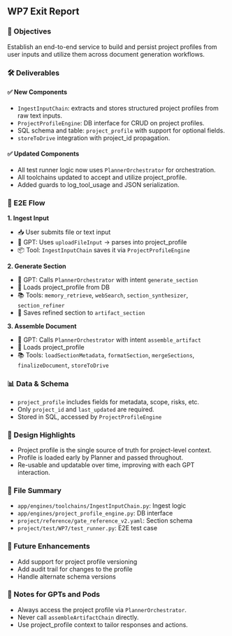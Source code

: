 ## WP7 Exit Report

### 🎯 Objectives
Establish an end-to-end service to build and persist project profiles from user inputs and utilize them across document generation workflows.

### 🛠️ Deliverables

#### ✅ New Components
- `IngestInputChain`: extracts and stores structured project profiles from raw text inputs.
- `ProjectProfileEngine`: DB interface for CRUD on project profiles.
- SQL schema and table: `project_profile` with support for optional fields.
- `storeToDrive` integration with project_id propagation.

#### ✅ Updated Components
- All test runner logic now uses `PlannerOrchestrator` for orchestration.
- All toolchains updated to accept and utilize project_profile.
- Added guards to log_tool_usage and JSON serialization.

### 🔁 E2E Flow

**1. Ingest Input**
- 📥 User submits file or text input
- 🤖 GPT: Uses `uploadFileInput` → parses into project_profile
- 📦 Tool: `IngestInputChain` saves it via `ProjectProfileEngine`

**2. Generate Section**
- 🧠 GPT: Calls `PlannerOrchestrator` with intent `generate_section`
- 📂 Loads project_profile from DB
- 📚 Tools: `memory_retrieve`, `webSearch`, `section_synthesizer`, `section_refiner`
- 💾 Saves refined section to `artifact_section`

**3. Assemble Document**
- 🧠 GPT: Calls `PlannerOrchestrator` with intent `assemble_artifact`
- 📂 Loads project_profile
- 📚 Tools: `loadSectionMetadata`, `formatSection`, `mergeSections`, `finalizeDocument`, `storeToDrive`

### 📊 Data & Schema
- `project_profile` includes fields for metadata, scope, risks, etc.
- Only `project_id` and `last_updated` are required.
- Stored in SQL, accessed by `ProjectProfileEngine`

### 🔧 Design Highlights
- Project profile is the single source of truth for project-level context.
- Profile is loaded early by Planner and passed throughout.
- Re-usable and updatable over time, improving with each GPT interaction.

### 📁 File Summary
- `app/engines/toolchains/IngestInputChain.py`: Ingest logic
- `app/engines/project_profile_engine.py`: DB interface
- `project/reference/gate_reference_v2.yaml`: Section schema
- `project/test/WP7/test_runner.py`: E2E test case

### 🔮 Future Enhancements
- Add support for project profile versioning
- Add audit trail for changes to the profile
- Handle alternate schema versions

### 📎 Notes for GPTs and Pods
- Always access the project profile via `PlannerOrchestrator`.
- Never call `assembleArtifactChain` directly.
- Use project_profile context to tailor responses and actions.